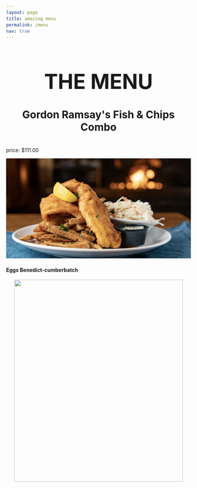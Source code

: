 ```yaml
---
layout: page
title: amazing menu
permalink: /menu
nav: true
---
```


<h1 align="center"><span>
  
# THE MENU
</h1>

<h1 align="center"><span>
  
#### Gordon Ramsay's Fish & Chips Combo 
</h1>

price: $111.00

<p align="center">
  
![images](assets/images/fishnchips.png)
</p>

#### Eggs Benedict-cumberbatch

<p align="center">
  <img width="460" height="550" src="https://s23209.pcdn.co/wp-content/uploads/2022/09/220602_DD_Eggs-Benedict_368.jpg">
</p>
